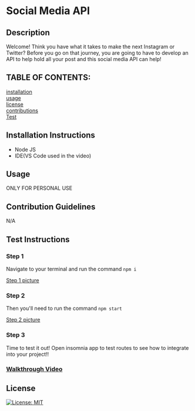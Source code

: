 # Social Media API


## Description
Welcome! Think you have what it takes to make the next Instagram or Twitter? Before you go on that journey, you are going to have to develop an API to help hold all your post and this social media API can help! 

## TABLE OF CONTENTS:

[installation](#installation-instructions) <br/>
[usage](#usage)<br/>
[license](#license)<br/>
[contributions](#contribution-guidelines)<br/>
[Test](#test-instructions)

## Installation Instructions
* Node JS 
* IDE(VS Code used in the video)

## Usage
ONLY FOR PERSONAL USE
        
## Contribution Guidelines
N/A
        
## Test Instructions

### Step 1

Navigate to your terminal and run the command ```npm i```

[Step 1 picture](./assets/Step%201.PNG)

### Step 2

Then you'll need to run the command ```npm start```

[Step 2 picture](./assets/Step%202.PNG)

### Step 3

Time to test it out! Open insomnia app to test routes to see how to integrate into your project!!

### [Walkthrough Video](https://youtu.be/dC8rJ-ABCUg)


        
## License
 [![License: MIT](https://img.shields.io/badge/License-MIT-yellow.svg)](https://opensource.org/licenses/MIT)
